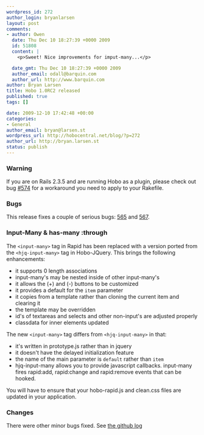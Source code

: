 ```yaml
--- 
wordpress_id: 272
author_login: bryanlarsen
layout: post
comments: 
- author: Owen
  date: Thu Dec 10 18:27:39 +0000 2009
  id: 51808
  content: |
    <p>Sweet! Nice improvements for imput-many...</p>

  date_gmt: Thu Dec 10 18:27:39 +0000 2009
  author_email: odall@barquin.com
  author_url: http://www.barquin.com
author: Bryan Larsen
title: Hobo 1.0RC2 released
published: true
tags: []

date: 2009-12-10 17:42:48 +00:00
categories: 
- General
author_email: bryan@larsen.st
wordpress_url: http://hobocentral.net/blog/?p=272
author_url: http://bryan.larsen.st
status: publish
---
```


### Warning

If you are on Rails 2.3.5 and are running Hobo as a plugin,
please check out bug
[#574](https://hobo.lighthouseapp.com/projects/8324/tickets/574-rails-235-b0rks-our-rake-tasks-running-on-edge-hobo)
for a workaround you need to apply to your Rakefile.

### Bugs

This release fixes a couple of serious bugs:
[565](https://hobo.lighthouseapp.com/projects/8324-hobo/tickets/565)
and
[567](https://hobo.lighthouseapp.com/projects/8324-hobo/tickets/567).

### Input-Many & has-many :through

The `<input-many>` tag in Rapid has been replaced with a version
ported from the `<hjq-input-many>` tag in Hobo-JQuery.  This brings
the following enhancements:

 - it supports 0 length associations
 - input-many's may be nested inside of other input-many's
 - it allows the (+) and (-) buttons to be customized
 - it provides a default for the `item` parameter
 - it copies from a template rather than cloning the current item and clearing it
 - the template may be overridden
 - id's of textareas and selects and other non-input's are adjusted properly
 - classdata for inner elements updated

The new `<input-many>` tag differs from `<hjq-input-many>` in that:

 - it's written in prototype.js rather than in jquery
 - it doesn't have the delayed initialization feature
 - the name of the main parameter is `default` rather than `item`
 - hjq-input-many allows you to provide javascript callbacks.
   input-many fires rapid:add, rapid:change and rapid:remove events
   that can be hooked.

You will have to ensure that your hobo-rapid.js and clean.css files
are updated in your application.

### Changes

There were other minor bugs fixed.  See [the github log](http://github.com/tablatom/hobo/commits/v0.9.103)
